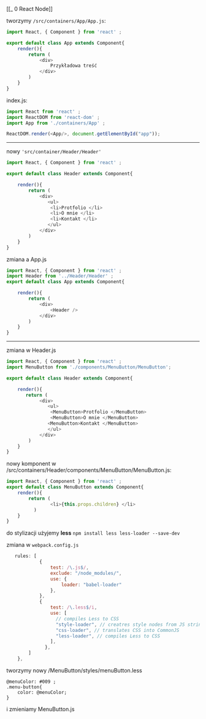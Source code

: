 [[_ 0 React Node]]

tworzymy `/src/containers/App/App.js`:
```jsx
import React, { Component } from 'react' ;

export default class App extends Component{
    render(){
        return (
            <div>
                Przykładowa treść
            </div>
        )
    }
}
```


index.js:
```js
import React from 'react' ;
import ReactDOM from 'react-dom' ;
import App from './containers/App' ;

ReactDOM.render(<App/>, document.getElementById("app"));
```


--------------
nowy `'src/container/Header/Header'`
```jsx
import React, { Component } from 'react' ;

export default class Header extends Component{

    render(){
        return (
            <div>
               <ul>
                <li>Protfolio </li>
                <li>O mnie </li>
                <li>Kontakt </li>
               </ul>
            </div>
        )
    }
}
```

zmiana a App.js
```js
import React, { Component } from 'react' ;
import Header from '../Header/Header' ;
export default class App extends Component{

    render(){
        return (
            <div>
                <Header />
            </div>
        )
    }
}
```

---
zmiana w Header.js
```js
import React, { Component } from 'react' ;
import MenuButton from './components/MenuButton/MenuButton';

export default class Header extends Component{

    render(){
       return (
            <div>
               <ul>
                <MenuButton>Protfolio </MenuButton>
                <MenuButton>O mnie </MenuButton>
               <MenuButton>Kontakt </MenuButton>
               </ul>
            </div>
        )
    }
}
```

nowy komponent w /src/containers/Header/components/MenuButton/MenuButton.js:
```js
import React, { Component } from 'react' ;
export default class MenuButton extends Component{
    render(){
        return (
                <li>{this.props.children} </li>
          )
    }
}
```

do stylizacji użyjemy **less** 
`npm install less less-loader --save-dev`

zmiana w `webpack.config.js`
```js
   rules: [
            {
                test: /\.js$/,
                exclude: "/node_modules/",
                use: {
                    loader: "babel-loader"
                },
            },
            {
                test: /\.less$/i,
                use: [
                  // compiles Less to CSS
                  "style-loader", // creatres style nodes from JS strings
                  "css-loader", // translates CSS into CommonJS
                  "less-loader", // compiles Less to CSS
                ],
              },
        ]
    },
```

tworzymy nowy /MenuButton/styles/menuButton.less
```less
@menuColor: #009 ;
.menu-button{
    color: @menuColor;
}
```

i zmieniamy MenuButton.js
```js

```












